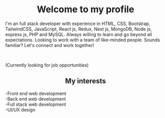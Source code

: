 <h1 align="center">Welcome to my profile</h1>

I'm an full stack developer with experience in HTML, CSS, Bootstrap, TailwindCSS, JavaScript, React js, Redux, Next js, MongoDB, Node js, express js, PHP and MySQL.
Always willing to learn and go beyond all expectations. Looking to work with a team of like-minded people. Sounds familiar? Let's connect and work together!

</br>

(Currently looking for job opportunities)

<h2 align="center"> My interests</h2>
-Front end web development </br>
-Back end web development </br>
-Full stack web development </br>
-UI/UX design


